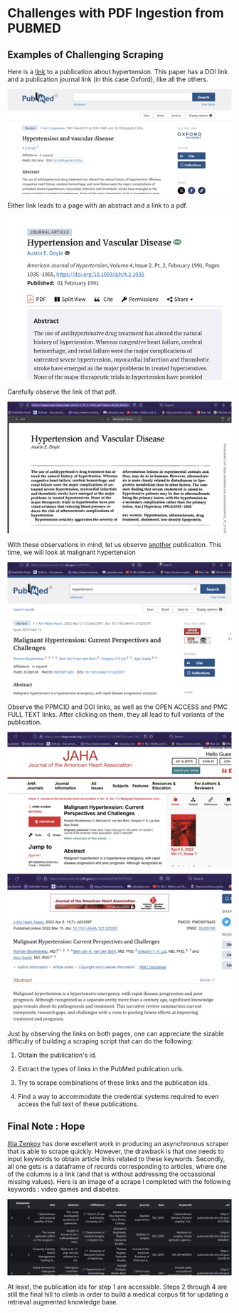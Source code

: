 # Challenges with PDF Ingestion from PUBMED

## Examples of Challenging Scraping

Here is a [link](https://pubmed.ncbi.nlm.nih.gov/2021454/) to a publication about hypertension. This paper has a DOI link and a publication journal link (in this case Oxford), like all the others. 

![alt text](image.png)

Either link leads to a page with an abstract and a link to a pdf.

![alt text](image-1.png)

Carefully observe the link of that pdf.

![alt text](image-2.png)


With these observations in mind, let us observe [another](https://pubmed.ncbi.nlm.nih.gov/35289189/) publication. This time, we will look at malignant hypertension

![alt text](image-3.png)

Observe the PPMCID and DOI links, as well as the OPEN ACCESS and PMC FULL TEXT links. After clicking on them, they all lead to full variants of the publication.

![alt text](image-4.png)

![alt text](image-5.png)

Just by observing the links on both pages, one can appreciate the sizable difficulty of building a scraping script that can do the following:

1) Obtain the publication's id.

2) Extract the types of links in the PubMed publication urls.

3) Try to scrape combinations of these links and the publication ids.

4) Find a way to accommodate the credential systems required to even access the full text of these publications.

## Final Note : Hope

[Illia Zenkov](https://github.com/IliaZenkov) has done excellent work in producing an asynchronous scraper that is able to scrape quickly. However, the drawback is that one needs to input keywords to obtain article links related to these keywords. Secondly, all one gets is a dataframe of records corresponding to articles, where one of the columns is a link (and that is without addressing the occassional missing values). Here is an image of a scrape I completed with the following keywords : video games and diabetes.

![alt text](image-6.png)

At least, the publication ids for step 1 are accessible. Steps 2 through 4 are still the final hill to climb in order to build a medical corpus fit for updating a retrieval augmented knowledge base. 
